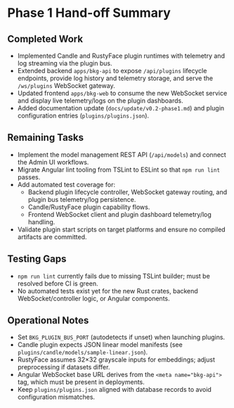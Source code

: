 # Phase 1 Hand-off Summary

## Completed Work
- Implemented Candle and RustyFace plugin runtimes with telemetry and log streaming via the plugin bus.
- Extended backend `apps/bkg-api` to expose `/api/plugins` lifecycle endpoints, provide log history and telemetry storage, and serve the `/ws/plugins` WebSocket gateway.
- Updated frontend `apps/bkg-web` to consume the new WebSocket service and display live telemetry/logs on the plugin dashboards.
- Added documentation update (`docs/update/v0.2-phase1.md`) and plugin configuration entries (`plugins/plugins.json`).

## Remaining Tasks
- Implement the model management REST API (`/api/models`) and connect the Admin UI workflows.
- Migrate Angular lint tooling from TSLint to ESLint so that `npm run lint` passes.
- Add automated test coverage for:
  - Backend plugin lifecycle controller, WebSocket gateway routing, and plugin bus telemetry/log persistence.
  - Candle/RustyFace plugin capability flows.
  - Frontend WebSocket client and plugin dashboard telemetry/log handling.
- Validate plugin start scripts on target platforms and ensure no compiled artifacts are committed.

## Testing Gaps
- `npm run lint` currently fails due to missing TSLint builder; must be resolved before CI is green.
- No automated tests exist yet for the new Rust crates, backend WebSocket/controller logic, or Angular components.

## Operational Notes
- Set `BKG_PLUGIN_BUS_PORT` (autodetects if unset) when launching plugins.
- Candle plugin expects JSON linear model manifests (see `plugins/candle/models/sample-linear.json`).
- RustyFace assumes 32×32 grayscale inputs for embeddings; adjust preprocessing if datasets differ.
- Angular WebSocket base URL derives from the `<meta name="bkg-api">` tag, which must be present in deployments.
- Keep `plugins/plugins.json` aligned with database records to avoid configuration mismatches.
